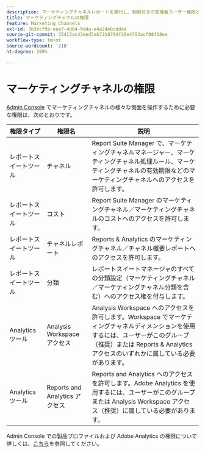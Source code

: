 ```yaml
---
description: マーケティングチャネルレポートを実行し、制限付きの管理者ユーザー権限とユーザーグループ権限をレポートに許可する方法について説明します。
title: マーケティングチャネルの権限
feature: Marketing Channels
exl-id: 3b3bcf9b-eee7-4d84-9d4a-e4a24e0cdd4d
source-git-commit: 35413ac43eed5ab7218794f26e4753acf08f18ee
workflow-type: tm+mt
source-wordcount: '218'
ht-degree: 100%

---
```


# マーケティングチャネルの権限

[Admin Console](https://adminconsole.adobe.com/) でマーケティングチャネルの様々な側面を操作するために必要な権限は、次のとおりです。

| 権限タイプ | 権限名 | 説明 |
|---|---|---|
| レポートスイートツール | チャネル | Report Suite Manager で、マーケティングチャネルマネージャー、マーケティングチャネル処理ルール、マーケティングチャネルの有効期限などのマーケティングチャネルへのアクセスを許可します。 |
| レポートスイートツール | コスト | Report Suite Manager のマーケティングチャネル／マーケティングチャネルのコストへのアクセスを許可します。 |
| レポートスイートツール | チャネルレポート | Reports &amp; Analytics のマーケティングチャネル／チャネル概要レポートへのアクセスを許可します。 |
| レポートスイートツール | 分類 | レポートスイートマネージャのすべての分類設定（マーケティングチャネル／マーケティングチャネル分類を含む）へのアクセス権を付与します。 |
| Analytics ツール | Analysis Workspace アクセス | Analysis Workspace へのアクセスを許可します。Workspace でマーケティングチャネルディメンションを使用するには、ユーザーがこのグループ（推奨）または Reports &amp; Analytics アクセスのいずれかに属している必要があります。 |
| Analytics ツール | Reports and Analytics アクセス | Reports and Analytics へのアクセスを許可します。Adobe Analytics を使用するには、ユーザーがこのグループまたは Analysis Workspace アクセス（推奨）に属している必要があります。 |

Admin Console での製品プロファイルおよび Adobe Analytics の権限について詳しくは、[こちら](https://experienceleague.adobe.com/docs/analytics/admin/admin-console/permissions/product-profile.html?lang=ja)を参照してください。
